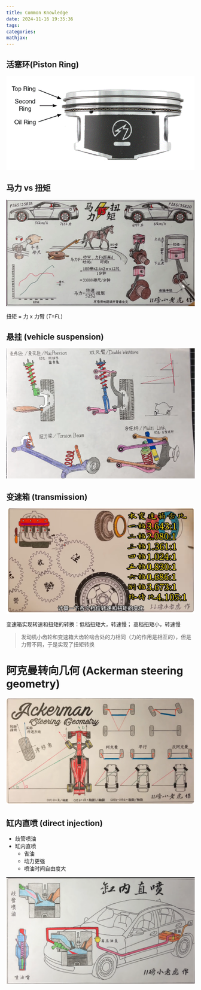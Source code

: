```yaml
---
title: Common Knowledge
date: 2024-11-16 19:35:36
tags:
categories:
mathjax:
---
```




## 活塞环(Piston Ring)

![image-20241124132957086](fiscal/image-20241124132957086.png)





## 马力 vs 扭矩

![image-20241116193639833](fiscal/image-20241116193639833.png)

扭矩 = 力 x 力臂 (*T=FL*)



## 悬挂 (vehicle suspension)

![image-20241116194036720](fiscal/image-20241116194036720.png)





## 变速箱 (transmission)

![image-20241117110054261](fiscal/image-20241117110054261.png)

变速箱实现转速和扭矩的转换：低档扭矩大，转速慢； 高档扭矩小，转速慢

> 发动机小齿轮和变速箱大齿轮啮合处的力相同（力的作用是相互的），但是力臂不同，于是实现了扭矩转换



# 阿克曼转向几何 (Ackerman steering geometry)

![image-20241117112328574](fiscal/image-20241117112328574.png)



## 缸内直喷 (direct injection)

- 歧管喷油
- 缸内直喷
  - 省油
  - 动力更强
  - 喷油时间自由度大



![image-20241119205154609](fiscal/image-20241119205154609.png)

